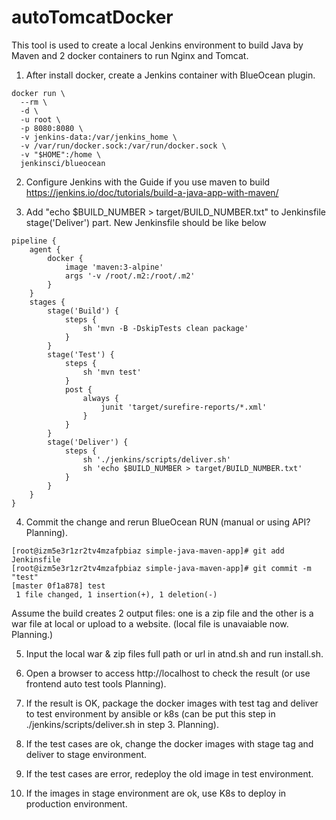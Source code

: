 # autoTomcatDocker
This tool is used to create a local Jenkins environment to build Java by Maven and 2 docker containers to run Nginx and Tomcat.

1. After install docker, create a Jenkins container with BlueOcean plugin.
```
docker run \
  --rm \
  -d \
  -u root \
  -p 8080:8080 \
  -v jenkins-data:/var/jenkins_home \
  -v /var/run/docker.sock:/var/run/docker.sock \
  -v "$HOME":/home \
  jenkinsci/blueocean
```

2. Configure Jenkins with the Guide if you use maven to build https://jenkins.io/doc/tutorials/build-a-java-app-with-maven/

3. Add "echo $BUILD_NUMBER > target/BUILD_NUMBER.txt" to Jenkinsfile stage('Deliver') part. New Jenkinsfile should be like below

```
pipeline {
    agent {
        docker {
            image 'maven:3-alpine'
            args '-v /root/.m2:/root/.m2'
        }
    }
    stages {
        stage('Build') {
            steps {
                sh 'mvn -B -DskipTests clean package'
            }
        }
        stage('Test') {
            steps {
                sh 'mvn test'
            }
            post {
                always {
                    junit 'target/surefire-reports/*.xml'
                }
            }
        }
        stage('Deliver') {
            steps {
                sh './jenkins/scripts/deliver.sh'
                sh 'echo $BUILD_NUMBER > target/BUILD_NUMBER.txt'
            }
        }
    }
}
```

4. Commit the change and rerun BlueOcean RUN (manual or using API? Planning). 

```
[root@izm5e3r1zr2tv4mzafpbiaz simple-java-maven-app]# git add Jenkinsfile
[root@izm5e3r1zr2tv4mzafpbiaz simple-java-maven-app]# git commit -m "test"
[master 0f1a878] test
 1 file changed, 1 insertion(+), 1 deletion(-)
```

Assume the build creates 2 output files: one is a zip file and the other is a war file at local or upload to a website. (local file is unavaiable now. Planning.)

5. Input the local war & zip files full path or url in atnd.sh and run install.sh.

6. Open a browser to access http://localhost to check the result (or use frontend auto test tools Planning).

7. If the result is OK, package the docker images with test tag and deliver to test environment by ansible or k8s (can be put this step in ./jenkins/scripts/deliver.sh in step 3. Planning).

8. If the test cases are ok, change the docker images with stage tag and deliver to stage environment.

9. If the test cases are error, redeploy the old image in test environment.

10. If the images in stage environment are ok, use K8s to deploy in production environment.
